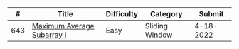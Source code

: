 | # | Title | Difficulty | Category | Submit |
|---| ----- | ---------- | -------- | ------ |
|643|[Maximum Average Subarray I](https://leetcode.com/problems/maximum-average-subarray-i/)|Easy|Sliding Window|4-18-2022|